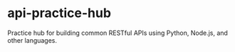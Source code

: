 # api-practice-hub
Practice hub for building common RESTful APIs using Python, Node.js, and other languages.
